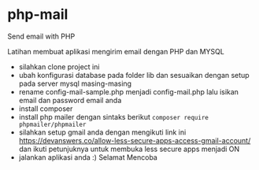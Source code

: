# php-mail
Send email with PHP

 Latihan membuat aplikasi mengirim email dengan PHP dan MYSQL
 - silahkan clone project ini
 - ubah konfigurasi database pada folder lib dan sesuaikan dengan setup pada server mysql masing-masing
 - rename config-mail-sample.php menjadi config-mail.php lalu isikan email dan password email anda
 - install composer
 - install php mailer dengan sintaks berikut <code>composer require phpmailer/phpmailer</code>
 - silahkan setup gmail anda dengan mengikuti link ini https://devanswers.co/allow-less-secure-apps-access-gmail-account/ dan ikuti petunjuknya untuk membuka less secure apps menjadi ON
 - jalankan aplikasi anda :) Selamat Mencoba
